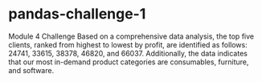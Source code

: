 # pandas-challenge-1
Module 4 Challenge
Based on a comprehensive data analysis, the top five clients, ranked from highest to lowest by profit, are identified as follows: 24741, 33615, 38378, 46820, and 66037. Additionally, the data indicates that our most in-demand product categories are consumables, furniture, and software.

